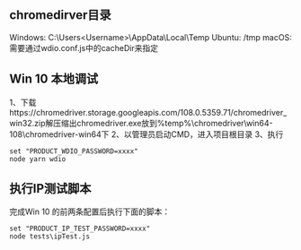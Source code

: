 ## chromedirver目录
Windows:
C:\Users\<Username>\AppData\Local\Temp
Ubuntu:
/tmp
macOS:
需要通过wdio.conf.js中的cacheDir来指定

## Win 10 本地调试
1、下载https://chromedriver.storage.googleapis.com/108.0.5359.71/chromedriver_win32.zip解压缩出chromedriver.exe放到%temp%\chromedriver\win64-108\chromedriver-win64下
2、以管理员启动CMD，进入项目根目录
3、执行 
```
set "PRODUCT_WDIO_PASSWORD=xxxx"
node yarn wdio
```


## 执行IP测试脚本
完成Win 10 的前两条配置后执行下面的脚本：
```
set "PRODUCT_IP_TEST_PASSWORD=xxxx"
node tests\ipTest.js
```